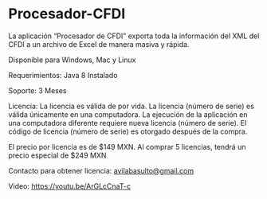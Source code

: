 # Procesador-CFDI
La aplicación “Procesador de CFDI” exporta toda la información del XML del CFDI a un archivo de Excel de manera masiva y rápida.

Disponible para Windows, Mac y Linux

Requerimientos:
 Java 8 Instalado

Soporte:
 3 Meses

Licencia:
 La licencia es válida de por vida.
 La licencia (número de serie) es válida únicamente en una computadora. La ejecución de la aplicación en una computadora diferente requiere nueva licencia (número de serie).
 El código de licencia (número de serie) es otorgado después de la compra.

El precio por licencia es de $149 MXN.
Al comprar 5 licencias, tendrá un precio especial de $249 MXN

Contacto para obtener licencia: avilabasulto@gmail.com

Video: https://youtu.be/ArGLcCnaT-c
